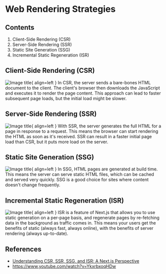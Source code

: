 # Web Rendering Strategies

## Contents

1. Client-Side Rendering (CSR)
2. Server-Side Rendering (SSR)
3. Static Site Generation (SSG)
4. Incremental Static Regeneration (ISR)

## Client-Side Rendering (CSR)
![Image title](https://miro.medium.com/v2/resize:fit:1400/format:webp/0*yDzJ8IWjw1lp_dtI.png){ align=left }
In CSR, the server sends a bare-bones HTML document to the client. The client's browser then downloads the JavaScript and executes it to render the page content. This approach can lead to faster subsequent page loads, but the initial load might be slower.

## Server-Side Rendering (SSR)
![Image title](https://miro.medium.com/v2/resize:fit:1400/format:webp/0*VFclAYIbLM6X7SCX.png){ align=left }
With SSR, the server generates the full HTML for a page in response to a request. This means the browser can start rendering the HTML as soon as it's received. SSR can result in a faster initial page load than CSR, but it puts more load on the server.

## Static Site Generation (SSG)
![Image title](https://miro.medium.com/v2/resize:fit:1400/format:webp/0*pv9r5tJUQHoiD9hI.png){ align=left }
In SSG, HTML pages are generated at build time. This means the server can serve static HTML files, which can be cached and served very quickly. SSG is a good choice for sites where content doesn't change frequently.

## Incremental Static Regeneration (ISR)
![Image title](https://miro.medium.com/v2/resize:fit:1400/format:webp/0*_ZgEIfF8ucDcP_5X){ align=left }
ISR is a feature of Next.js that allows you to use static generation on a per-page basis, and regenerate pages by re-fetching data in the background as traffic comes in. This means your users get the benefits of static (always fast, always online), with the benefits of server rendering (always up-to-date).

## References

- [Understanding CSR, SSR, SSG, and ISR: A Next.js Perspective](https://bootcamp.uxdesign.cc/understanding-csr-ssr-ssg-and-isr-a-next-js-perspective-fcaf36686de6)
- https://www.youtube.com/watch?v=YkxrbxoqHDw
